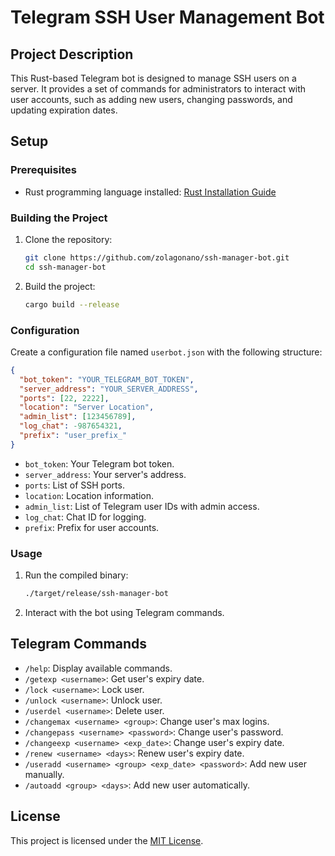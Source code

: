 # Telegram SSH User Management Bot

## Project Description
This Rust-based Telegram bot is designed to manage SSH users on a server. It provides a set of commands for administrators to interact with user accounts, such as adding new users, changing passwords, and updating expiration dates.

## Setup

### Prerequisites
- Rust programming language installed: [Rust Installation Guide](https://www.rust-lang.org/learn/get-started)

### Building the Project
1. Clone the repository:
   ```bash
   git clone https://github.com/zolagonano/ssh-manager-bot.git
   cd ssh-manager-bot
   ```

2. Build the project:
   ```bash
   cargo build --release
   ```

### Configuration
Create a configuration file named `userbot.json` with the following structure:

```json
{
  "bot_token": "YOUR_TELEGRAM_BOT_TOKEN",
  "server_address": "YOUR_SERVER_ADDRESS",
  "ports": [22, 2222],
  "location": "Server Location",
  "admin_list": [123456789],
  "log_chat": -987654321,
  "prefix": "user_prefix_"
}
```

- `bot_token`: Your Telegram bot token.
- `server_address`: Your server's address.
- `ports`: List of SSH ports.
- `location`: Location information.
- `admin_list`: List of Telegram user IDs with admin access.
- `log_chat`: Chat ID for logging.
- `prefix`: Prefix for user accounts.

### Usage
1. Run the compiled binary:
   ```bash
   ./target/release/ssh-manager-bot
   ```

2. Interact with the bot using Telegram commands.

## Telegram Commands

- `/help`: Display available commands.
- `/getexp <username>`: Get user's expiry date.
- `/lock <username>`: Lock user.
- `/unlock <username>`: Unlock user.
- `/userdel <username>`: Delete user.
- `/changemax <username> <group>`: Change user's max logins.
- `/changepass <username> <password>`: Change user's password.
- `/changeexp <username> <exp_date>`: Change user's expiry date.
- `/renew <username> <days>`: Renew user's expiry date.
- `/useradd <username> <group> <exp_date> <password>`: Add new user manually.
- `/autoadd <group> <days>`: Add new user automatically.

## License
This project is licensed under the [MIT License](LICENSE).
